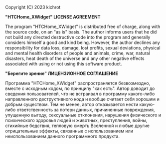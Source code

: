 Copyright (C) 2023 kichrot

**"HTCHome_XWidget" LICENSE AGREEMENT**

The program "HTCHome_XWidget" is distributed free of charge, along with the source code, on an "as is" basis. 
The author informs users that he did not build any directed destructive code into the program and generally considers 
himself a good and kind being. However, the author declines any responsibility for data loss, damage, lost profits, 
sexual deviations, physical and mental health disorders of people and animals, crime, war, natural disasters,
heat death of the universe and any other negative effects associated with using or not using this software product.


**"Берегите зрение" ЛИЦЕНЗИОННОЕ СОГЛАШЕНИЕ**

Программа "HTCHome_XWidget" распространяется безвозмездно, вместе с исходным кодом, по принципу "как есть". 
Автор доводит до сведения пользователей, что не встраивал в программу какого-либо направленного деструктивного кода 
и вообще считает себя хорошим и добрым существом. Тем не менее, автор отказывается нести какую-либо ответственность 
за потери данных, причиненные повреждения, упущенную выгоду, сексуальные отклонения, нарушения физического 
и психического здоровья людей и животных, преступления, войны, стихийные бедствия, тепловую смерть Вселенной 
и любые другие отрицательные эффекты, связанные с использованием или неиспользованием данного программного продукта.